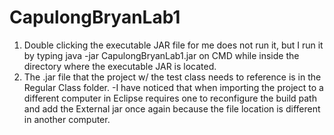 # CapulongBryanLab1
1. Double clicking the executable JAR file for me does not run it, but I run it by typing java -jar CapulongBryanLab1.jar on CMD while
inside the directory where the executable JAR is located.
2. The .jar file that the project w/ the test class needs to reference is in the Regular Class folder. 
-I have noticed that when importing the project to a different computer in Eclipse requires one to reconfigure the build path and add the
External jar once again because the file location is different in another computer.
